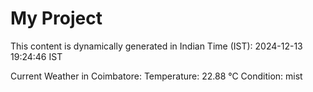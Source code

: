 # My Project

This content is dynamically generated in Indian Time (IST): 2024-12-13 19:24:46 IST


Current Weather in Coimbatore:
Temperature: 22.88 °C
Condition: mist
